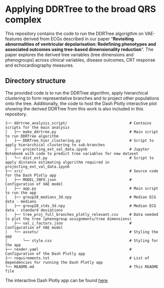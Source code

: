 # Applying DDRTree to the broad QRS complex

This repository contains the code to run the DDRTree algorigthm on VAE-features derived from ECGs described in our paper "**Revisiting abnormalities of ventricular depolarisation: Redefining phenotypes and associated outcomes using tree-based dimensionality reduction**". The paper explores the derived tree variables (tree dimensions and phenogroups) across clinical variables, disease outcomes, CRT response and echocardiography measures. 

## Directory structure 

The provided code is to run the DDRTree algorithm, apply hierarchical clustering to form representative branches and to project other populations onto the tree. Additionally, the code to host the Dash Plotly interactive plot showing the derived DDRTree from this work is also included in this repository. 

```
├── ddrtree_analysis_script/                            # Contains scripts for the main analysis 
│   ├── make_ddrtree.py                                 # Main script to run DDRTree algorithm
│   ├── DDRTree_hier_clustering.py                      # Script to apply hierarchical clustering to sub-branches
│   ├── projecting_ext_val_data.ipynb                   # Jupyter Notebook with code to predict tree variables for new dataset
│   └── dist_est.py                                     # Script to apply distance estimating algorithm required in projecting_ext_val_data.ipynb
├── src/                                                # Source code for the Dash Plotly app
│   ├── MODEL_INFO.json                                 # Configuration of VAE model
│   ├── app.py                                          # Main script to run the app
│   ├── group28_medians_3d.npy                          # Median ECG data - medians
│   ├── group28_stds_3d.npy                             # Median ECG data - standard deviations
│   ├── tree_proj_full_branches_plotly_relevant.csv     # Data needed to plot the tree (phenogroup assignments/tree dimensions)
│   ├── val_i_factors.json                              # Configuration of VAE model
│   └── assets/                                         # Styling the app
│       └── style.css                                   # Styling for the app
├── render.yaml                                         # Configuration of the Dash Plotly app
├── requirements.txt                                    # List of dependencies for running the Dash Plotly app
└── README.md                                           # This README file
```

The interactive Dash Plotly app can be found [here](https://broadqrs-ddrtree-viz.onrender.com).
